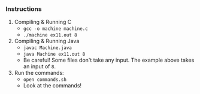 ### Instructions
1. Compiling & Running C
   - `gcc -o machine machine.c`
   - `./machine ex11.out 8`
2. Compiling & Running Java
   - `javac Machine.java`
   - `java Machine ex11.out 8`
   - Be careful! Some files don't take any input. The example above takes an input of `8`.
3. Run the commands:
   - `open commands.sh`
   - Look at the commands!